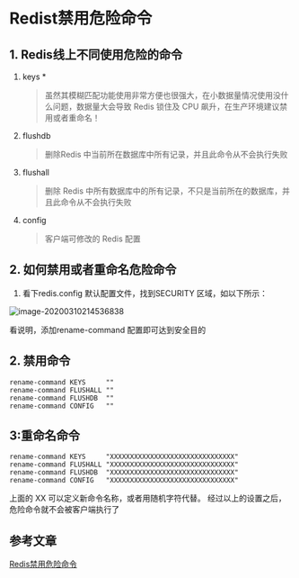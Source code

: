 # Redist禁用危险命令

## 1. Redis线上不同使用危险的命令

1. keys *

   >虽然其模糊匹配功能使用非常方便也很强大，在小数据量情况使用没什么问题，数据量大会导致 Redis 锁住及 CPU 飙升，在生产环境建议禁用或者重命名！

2. flushdb

   >删除Redis 中当前所在数据库中所有记录，并且此命令从不会执行失败

3. flushall

   >删除 Redis 中所有数据库中的所有记录，不只是当前所在的数据库，并且此命令从不会执行失败

4. config

   >客户端可修改的 Redis 配置

## 2. 如何禁用或者重命名危险命令

1. 看下redis.config 默认配置文件，找到SECURITY 区域，如以下所示：

![image-20200310214536838](https://gitee.com/zszdevelop/blogimage/raw/master/img/image-20200310214536838.png)

看说明，添加rename-command 配置即可达到安全目的

## 2. 禁用命令

```
rename-command KEYS     ""
rename-command FLUSHALL ""
rename-command FLUSHDB  ""
rename-command CONFIG   ""
```

## 3:重命名命令

```
rename-command KEYS     "XXXXXXXXXXXXXXXXXXXXXXXXXXXXXXX"
rename-command FLUSHALL "XXXXXXXXXXXXXXXXXXXXXXXXXXXXXXX"
rename-command FLUSHDB  "XXXXXXXXXXXXXXXXXXXXXXXXXXXXXXX"
rename-command CONFIG   "XXXXXXXXXXXXXXXXXXXXXXXXXXXXXXX"
```

上面的 XX 可以定义新命令名称，或者用随机字符代替。
经过以上的设置之后，危险命令就不会被客户端执行了



## 参考文章

[Redis禁用危险命令](https://blog.csdn.net/a169388842/article/details/82838818)